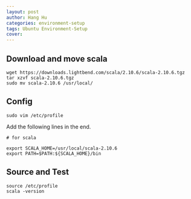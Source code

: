 ```yaml
---
layout: post
author: Hang Hu
categories: environment-setup
tags: Ubuntu Environment-Setup 
cover: 
---
```


## Download and move scala

```
wget https://downloads.lightbend.com/scala/2.10.6/scala-2.10.6.tgz
tar xzvf scala-2.10.6.tgz
sudo mv scala-2.10.6 /usr/local/
```


## Config


```
sudo vim /etc/profile
```


Add the following lines in the end.


```
# for scala

export SCALA_HOME=/usr/local/scala-2.10.6
export PATH=$PATH:${SCALA_HOME}/bin
```


## Source and Test


```
source /etc/profile
scala -version
```
